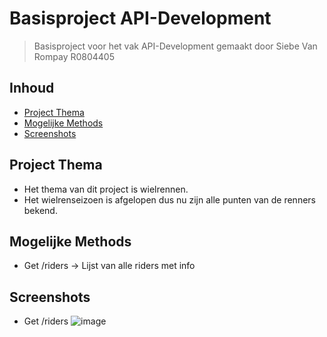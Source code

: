 # Basisproject API-Development
> Basisproject voor het vak API-Development
> gemaakt door Siebe Van Rompay R0804405

## Inhoud
* [Project Thema](#project-thema)
* [Mogelijke Methods](#Mogelijke-Methods)
* [Screenshots](#screenshots)


## Project Thema
- Het thema van dit project is wielrennen.
- Het wielrenseizoen is afgelopen dus nu zijn alle punten van de renners bekend.


## Mogelijke Methods

- Get /riders -> Lijst van alle riders met info



## Screenshots
- Get /riders
![image](https://user-images.githubusercontent.com/55507726/202534491-b46166cb-1994-4776-9818-a3d9ee4bf1f4.png)
